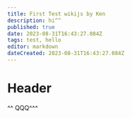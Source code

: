 ```yaml
---
title: First Test wikijs by Ken
description: hi^^
published: true
date: 2023-08-31T16:43:27.084Z
tags: test, hello
editor: markdown
dateCreated: 2023-08-31T16:43:27.084Z
---
```


# Header
^^ QQQ^^^